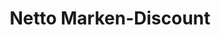 ---
title: "Netto Marken-Discount"
url: /kirchdorf-a-inn/netto-marken-discount/
shop: Supermarkt
---